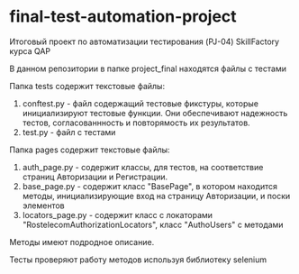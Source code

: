 # final-test-automation-project

Итоговый проект по автоматизации тестирования (PJ-04) SkillFactory курса QAP 

В данном репозитории в папке project_final находятся файлы с тестами

Папка tests содержит текстовые файлы:
1. conftest.py - файл содержащий тестовые фикстуры, которые  инициализируют тестовые функции. Они обеспечивают надежность тестов, согласованнность и повторямость их результатов.
2. test.py - файл с тестами

Папка pages содержит текстовые файлы:
1. auth_page.py - содержит классы, для тестов, на соответствие страниц Авторизации и Регистрации.
2. base_page.py  - содержит класс "BasePage", в котором находится методы, инициализирующие вход на страницу Авторизации, и поски элементов
3. locators_page.py - содержит класс с локаторами "RostelecomAuthorizationLocators", класс "AuthoUsers" с методами 

Методы имеют подродное описание.

Тесты проверяют работу методов используя библиотеку selenium
